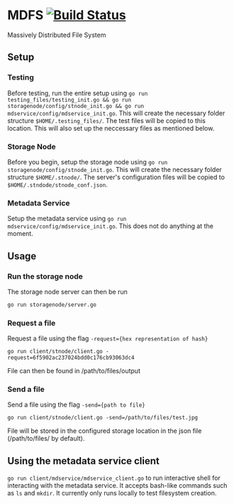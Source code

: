 # MDFS [![Build Status](https://travis-ci.com/CPSSD/MDFS.svg?token=ZNLEp9wQPE3kma4CBH8m&branch=master)](https://travis-ci.com/CPSSD/MDFS)
Massively Distributed File System

## Setup
### Testing
Before testing, run the entire setup using ``go run testing_files/testing_init.go && go run storagenode/config/stnode_init.go && go run mdservice/config/mdservice_init.go``. This will create the necessary folder structure ``$HOME/.testing_files/``. The test files will be copied to this location. This will also set up the neccessary files as mentioned below.

### Storage Node
Before you begin, setup the storage node using ``go run storagenode/config/stnode_init.go``. This will create the necessary folder structure ``$HOME/.stnode/``. The server's configuration files will be copied to ``$HOME/.stndode/stnode_conf.json``.

### Metadata Service
Setup the metadata service using ``go run mdservice/config/mdservice_init.go``. This does not do anything at the moment.

## Usage
### Run the storage node
The storage node server can then be run
```bash
go run storagenode/server.go
```

### Request a file
Request a file using the flag `-request={hex representation of hash}`

```
go run client/stnode/client.go -request=6f5902ac237024bdd0c176cb93063dc4
```

File can then be found in /path/to/files/output

### Send a file
Send a file using the flag `-send={path to file}`

```
go run client/stnode/client.go -send=/path/to/files/test.jpg
```

File will be stored in the configured storage location in the json file (/path/to/files/ by default).

## Using the metadata service client
``go run client/mdservice/mdservice_client.go`` to run interactive shell for interacting with the metadata service. It accepts bash-like commands such as `ls` and `mkdir`. It currently only runs locally to test filesystem creation.
